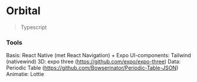 # Orbital
> Typescript

### Tools
Basis: React Native (met React Navigation) + Expo
UI-components: Tailwind (nativewind)
3D: expo three (https://github.com/expo/expo-three)
Data: Periodic Table (https://github.com/Bowserinator/Periodic-Table-JSON)
Animatie: Lottie
